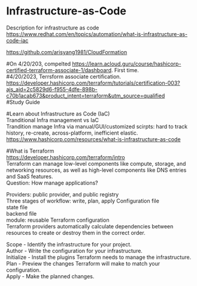 # Infrastructure-as-Code
Description for infrastructure as code \
https://www.redhat.com/en/topics/automation/what-is-infrastructure-as-code-iac

https://github.com/arisyang1981/CloudFormation  

#On 4/20/203, compelted https://learn.acloud.guru/course/hashicorp-certified-terraform-associate-1/dashboard. First time.  
#4/20/2023, Terrsform associate certification.  
https://developer.hashicorp.com/terraform/tutorials/certification-003?ajs_aid=2c5829d6-f955-4dfe-898b-c70b1acab673&product_intent=terraform&utm_source=qualified  
#Study Guide  

#Learn about Infrastructure as Code (IaC)  
Tranditional Infra management vs IaC  
Trandition manage Infra via manual/GUI/customized scirpts: hard to track history, re-create, across-platform, inefficient elastic.  
https://www.hashicorp.com/resources/what-is-infrastructure-as-code  

#What is Terraform  
https://developer.hashicorp.com/terraform/intro  
Terraform can manage low-level components like compute, storage, and networking resources, as well as high-level components like DNS entries and SaaS features.  
Question: How manage applications?  


Providers: public provider, and public registry  
Three stages of workflow: write, plan, apply
Configuration file  
state file  
backend file  
module: reusable Terraform configuration  
Terraform providers automatically calculate dependencies between resources to create or destroy them in the correct order.  

Scope - Identify the infrastructure for your project.  
Author - Write the configuration for your infrastructure.  
Initialize - Install the plugins Terraform needs to manage the infrastructure.  
Plan - Preview the changes Terraform will make to match your configuration.  
Apply - Make the planned changes.  
